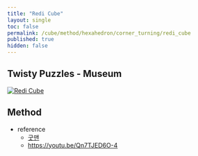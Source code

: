 ```yaml
---
title: "Redi Cube"
layout: single
toc: false
permalink: /cube/method/hexahedron/corner_turning/redi_cube
published: true
hidden: false
---
```


<head>
  <base target="_blank">
</head>



## Twisty Puzzles - Museum

<a href="https://twistypuzzles.com/app/museum/museum_showitem.php?pkey=1520">
  <img alt="Redi Cube" src="https://twistypuzzles.com/museum/large/01520-04.jpg">
</a>



## Method

- reference
  - [굿맨](https://youtu.be/KgofbCsVOOQ)
  - <https://youtu.be/Qn7TJED6O-4>
